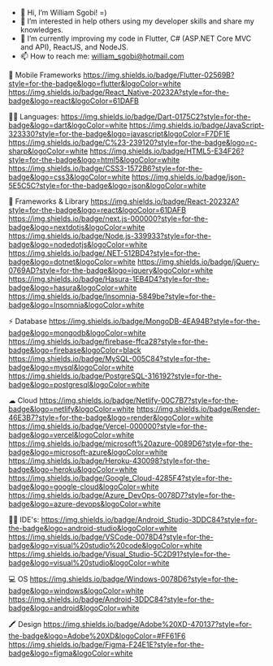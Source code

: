 - 👋 Hi, I’m William Sgobi! =)
- 👀 I’m interested in help others using my developer skills and share my knowledges.
- 🌱 I’m currently improving my code in Flutter, C# (ASP.NET Core MVC and API), ReactJS, and NodeJS.
- 📫 How to reach me: william_sgobi@hotmail.com

📱 Mobile Frameworks
https://img.shields.io/badge/Flutter-02569B?style=for-the-badge&logo=flutter&logoColor=white
https://img.shields.io/badge/React_Native-20232A?style=for-the-badge&logo=react&logoColor=61DAFB

👩‍💻 Languages:
https://img.shields.io/badge/Dart-0175C2?style=for-the-badge&logo=dart&logoColor=white
https://img.shields.io/badge/JavaScript-323330?style=for-the-badge&logo=javascript&logoColor=F7DF1E
https://img.shields.io/badge/C%23-239120?style=for-the-badge&logo=c-sharp&logoColor=white
https://img.shields.io/badge/HTML5-E34F26?style=for-the-badge&logo=html5&logoColor=white
https://img.shields.io/badge/CSS3-1572B6?style=for-the-badge&logo=css3&logoColor=white
https://img.shields.io/badge/json-5E5C5C?style=for-the-badge&logo=json&logoColor=white

🚀 Frameworks & Library
https://img.shields.io/badge/React-20232A?style=for-the-badge&logo=react&logoColor=61DAFB
https://img.shields.io/badge/next.js-000000?style=for-the-badge&logo=nextdotjs&logoColor=white
https://img.shields.io/badge/Node.js-339933?style=for-the-badge&logo=nodedotjs&logoColor=white
https://img.shields.io/badge/.NET-512BD4?style=for-the-badge&logo=dotnet&logoColor=white
https://img.shields.io/badge/jQuery-0769AD?style=for-the-badge&logo=jquery&logoColor=white
https://img.shields.io/badge/Hasura-1EB4D4?style=for-the-badge&logo=hasura&logoColor=white
https://img.shields.io/badge/Insomnia-5849be?style=for-the-badge&logo=Insomnia&logoColor=white

⚡ Database
https://img.shields.io/badge/MongoDB-4EA94B?style=for-the-badge&logo=mongodb&logoColor=white
https://img.shields.io/badge/firebase-ffca28?style=for-the-badge&logo=firebase&logoColor=black
https://img.shields.io/badge/MySQL-005C84?style=for-the-badge&logo=mysql&logoColor=white
https://img.shields.io/badge/PostgreSQL-316192?style=for-the-badge&logo=postgresql&logoColor=white

☁ Cloud
https://img.shields.io/badge/Netlify-00C7B7?style=for-the-badge&logo=netlify&logoColor=white
https://img.shields.io/badge/Render-46E3B7?style=for-the-badge&logo=render&logoColor=white
https://img.shields.io/badge/Vercel-000000?style=for-the-badge&logo=vercel&logoColor=white
https://img.shields.io/badge/microsoft%20azure-0089D6?style=for-the-badge&logo=microsoft-azure&logoColor=white
https://img.shields.io/badge/Heroku-430098?style=for-the-badge&logo=heroku&logoColor=white
https://img.shields.io/badge/Google_Cloud-4285F4?style=for-the-badge&logo=google-cloud&logoColor=white
https://img.shields.io/badge/Azure_DevOps-0078D7?style=for-the-badge&logo=azure-devops&logoColor=white

👩‍💻 IDE's:
https://img.shields.io/badge/Android_Studio-3DDC84?style=for-the-badge&logo=android-studio&logoColor=white
https://img.shields.io/badge/VSCode-0078D4?style=for-the-badge&logo=visual%20studio%20code&logoColor=white
https://img.shields.io/badge/Visual_Studio-5C2D91?style=for-the-badge&logo=visual%20studio&logoColor=white

💻 OS
https://img.shields.io/badge/Windows-0078D6?style=for-the-badge&logo=windows&logoColor=white
https://img.shields.io/badge/Android-3DDC84?style=for-the-badge&logo=android&logoColor=white

🖍 Design
https://img.shields.io/badge/Adobe%20XD-470137?style=for-the-badge&logo=Adobe%20XD&logoColor=#FF61F6
https://img.shields.io/badge/Figma-F24E1E?style=for-the-badge&logo=figma&logoColor=white
<!---
willsgobi/willsgobi is a ✨ special ✨ repository because its `README.md` (this file) appears on your GitHub profile.
You can click the Preview link to take a look at your changes.
--->
